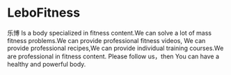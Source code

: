 # LeboFitness
乐博 Is a body specialized in fitness content.We can solve a lot of mass fitness problems.We can provide professional fitness videos,
We can provide professional recipes,We can provide individual training courses.We are professional in fitness content.
Please follow us，then You can have a healthy and powerful body.
